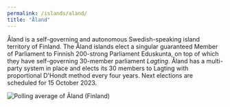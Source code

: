 ```yaml
---
permalink: /islands/aland/
title: "Åland"
---
```



Åland is a self-governing and autonomous Swedish-speaking island territory of Finland. The Åland islands elect a singular guaranteed Member of Parliament to Finnish 200-strong Parliament Eduskunta, on top of which they have self-governing 30-member parliament *Lagting*. Åland has a multi-party system in place and elects its 30 members to Lagting with proportional D'Hondt method every four years. Next elections are scheduled for 15 October 2023.


<div><script type="text/javascript" defer src="https://datawrapper.dwcdn.net/TYtTI/embed.js?v=2" charset="utf-8"></script><noscript><img src="https://datawrapper.dwcdn.net/TYtTI/full.png" alt="Polling average of Åland (Finland)" /></noscript></div>
